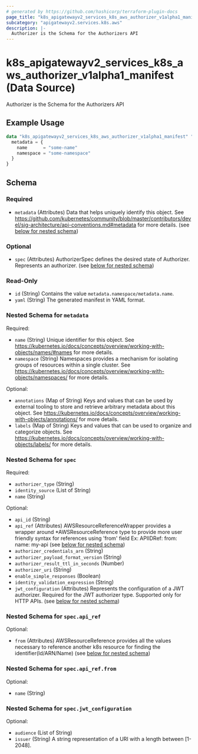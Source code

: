 ```yaml
---
# generated by https://github.com/hashicorp/terraform-plugin-docs
page_title: "k8s_apigatewayv2_services_k8s_aws_authorizer_v1alpha1_manifest Data Source - terraform-provider-k8s"
subcategory: "apigatewayv2.services.k8s.aws"
description: |-
  Authorizer is the Schema for the Authorizers API
---
```


# k8s_apigatewayv2_services_k8s_aws_authorizer_v1alpha1_manifest (Data Source)

Authorizer is the Schema for the Authorizers API

## Example Usage

```terraform
data "k8s_apigatewayv2_services_k8s_aws_authorizer_v1alpha1_manifest" "example" {
  metadata = {
    name      = "some-name"
    namespace = "some-namespace"
  }
}
```

<!-- schema generated by tfplugindocs -->
## Schema

### Required

- `metadata` (Attributes) Data that helps uniquely identify this object. See https://github.com/kubernetes/community/blob/master/contributors/devel/sig-architecture/api-conventions.md#metadata for more details. (see [below for nested schema](#nestedatt--metadata))

### Optional

- `spec` (Attributes) AuthorizerSpec defines the desired state of Authorizer.  Represents an authorizer. (see [below for nested schema](#nestedatt--spec))

### Read-Only

- `id` (String) Contains the value `metadata.namespace/metadata.name`.
- `yaml` (String) The generated manifest in YAML format.

<a id="nestedatt--metadata"></a>
### Nested Schema for `metadata`

Required:

- `name` (String) Unique identifier for this object. See https://kubernetes.io/docs/concepts/overview/working-with-objects/names/#names for more details.
- `namespace` (String) Namespaces provides a mechanism for isolating groups of resources within a single cluster. See https://kubernetes.io/docs/concepts/overview/working-with-objects/namespaces/ for more details.

Optional:

- `annotations` (Map of String) Keys and values that can be used by external tooling to store and retrieve arbitrary metadata about this object. See https://kubernetes.io/docs/concepts/overview/working-with-objects/annotations/ for more details.
- `labels` (Map of String) Keys and values that can be used to organize and categorize objects. See https://kubernetes.io/docs/concepts/overview/working-with-objects/labels/ for more details.


<a id="nestedatt--spec"></a>
### Nested Schema for `spec`

Required:

- `authorizer_type` (String)
- `identity_source` (List of String)
- `name` (String)

Optional:

- `api_id` (String)
- `api_ref` (Attributes) AWSResourceReferenceWrapper provides a wrapper around *AWSResourceReference type to provide more user friendly syntax for references using 'from' field Ex: APIIDRef:  from: name: my-api (see [below for nested schema](#nestedatt--spec--api_ref))
- `authorizer_credentials_arn` (String)
- `authorizer_payload_format_version` (String)
- `authorizer_result_ttl_in_seconds` (Number)
- `authorizer_uri` (String)
- `enable_simple_responses` (Boolean)
- `identity_validation_expression` (String)
- `jwt_configuration` (Attributes) Represents the configuration of a JWT authorizer. Required for the JWT authorizer type. Supported only for HTTP APIs. (see [below for nested schema](#nestedatt--spec--jwt_configuration))

<a id="nestedatt--spec--api_ref"></a>
### Nested Schema for `spec.api_ref`

Optional:

- `from` (Attributes) AWSResourceReference provides all the values necessary to reference another k8s resource for finding the identifier(Id/ARN/Name) (see [below for nested schema](#nestedatt--spec--api_ref--from))

<a id="nestedatt--spec--api_ref--from"></a>
### Nested Schema for `spec.api_ref.from`

Optional:

- `name` (String)



<a id="nestedatt--spec--jwt_configuration"></a>
### Nested Schema for `spec.jwt_configuration`

Optional:

- `audience` (List of String)
- `issuer` (String) A string representation of a URI with a length between [1-2048].
